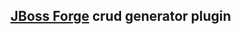 [JBoss Forge](forge.jboss.org/) crud generator plugin
-----------------------------------------------------

